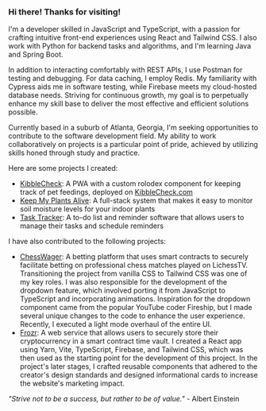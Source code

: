 ### Hi there! Thanks for visiting!

I'm a developer skilled in JavaScript and TypeScript, with a passion for crafting intuitive front-end experiences using React and Tailwind CSS. I also work with Python for backend tasks and algorithms, and I'm learning Java and Spring Boot.

In addition to interacting comfortably with REST APIs, I use Postman for testing and debugging. For data caching, I employ Redis. My familiarity with Cypress aids me in software testing, while Firebase meets my cloud-hosted database needs. Striving for continuous growth, my goal is to perpetually enhance my skill base to deliver the most effective and efficient solutions possible.

Currently based in a suburb of Atlanta, Georgia, I'm seeking opportunities to contribute to the software development field. My ability to work collaboratively on projects is a particular point of pride, achieved by utilizing skills honed through study and practice.

Here are some projects I created: 
- [KibbleCheck](https://github.com/spaceC00kie/has-the-dog-been-fed): A PWA with a custom rolodex component for keeping track of pet feedings, deployed on [KibbleCheck.com](https://kibblecheck.com/)
- [Keep My Plants Alive](https://github.com/spaceC00kie/keep-my-plants-alive): A full-stack system that makes it easy to monitor soil moisture levels for your indoor plants
- [Task Tracker](https://github.com/spaceC00kie/task-tracker): A to-do list and reminder software that allows users to manage their tasks and schedule reminders

I have also contributed to the following projects:
- [ChessWager](https://github.com/geektechniquestudios/ChessWager): A betting platform that uses smart contracts to securely facilitate betting on professional chess matches played on LichessTV. Transitioning the project from vanilla CSS to Tailwind CSS was one of my key roles. I was also responsible for the development of the dropdown feature, which involved porting it from JavaScript to TypeScript and incorporating animations. Inspiration for the dropdown component came from the popular YouTube coder Fireship, but I made several unique changes to the code to enhance the user experience. Recently, I executed a light mode overhaul of the entire UI.
- [Frozr](https://github.com/geektechniquestudios/Frozr): A web service that allows users to securely store their cryptocurrency in a smart contract time vault. I created a React app using Yarn, Vite, TypeScript, Firebase, and Tailwind CSS, which was then used as the starting point for the development of this project. In the project's later stages, I crafted reusable components that adhered to the creator's design standards and designed informational cards to increase the website's marketing impact.

*"Strive not to be a success, but rather to be of value."* - Albert Einstein
